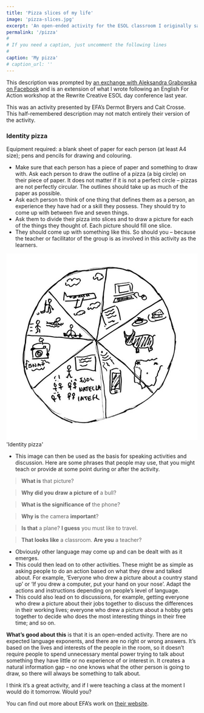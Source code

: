 ```yaml
---
title: 'Pizza slices of my life'
image: 'pizza-slices.jpg'
excerpt: 'An open-ended activity for the ESOL classroom I originally saw demonstrated in a workshop by English For Action.'
permalink: '/pizza'
#
# If you need a caption, just uncomment the following lines
#
caption: 'My pizza'
# caption_url: ''
---
```

This description was prompted by [an exchange with Aleksandra Grabowska on Facebook](https://www.facebook.com/mikejh.elt/photos/a.409039872445558.114668.150267791656102/856031524413055/?type=1&theater) and is an extension of what I wrote following an English For Action workshop at the Rewrite Creative ESOL day conference last year.

This was an activity presented by EFA’s Dermot Bryers and Cait Crosse. This half-remembered description may not match entirely their version of the activity.
<!--more-->

### Identity pizza

Equipment required: a blank sheet of paper for each person (at least A4 size); pens and pencils for drawing and colouring.

- Make sure that each person has a piece of paper and something to draw with. Ask each person to draw the outline of a pizza (a big circle) on their piece of paper. It does not matter if it is not a perfect circle – pizzas are not perfectly circular. The outlines should take up as much of the paper as possible.
- Ask each person to think of one thing that defines them as a person, an experience they have had or a skill they possess. They should try to come up with between five and seven things.
- Ask them to divide their pizza into slices and to draw a picture for each of the things they thought of. Each picture should fill one slice.
- They should come up with something like this. So should you – because the teacher or facilitator of the group is as involved in this activity as the learners.

![Pizza image](https://raw.githubusercontent.com/mikejharrison/mikes-notes/master/images/pizza-slices.jpg) 'Identity pizza'

- This image can then be used as the basis for speaking activities and discussion. Here are some phrases that people may use, that you might teach or provide at some point during or after the activity.

> **What is** that picture?

> **Why did you draw a picture of** a bull?

> **What is the significance of** the phone?

> **Why is** the camera **important**?

> **Is that** a plane? **I guess** you must like to travel.

> **That looks like** a classroom. **Are you** a teacher?

- Obviously other language may come up and can be dealt with as it emerges.
- This could then lead on to other activities. These might be as simple as asking people to do an action based on what they drew and talked about. For example, ‘Everyone who drew a picture about a country stand up’ or ‘If you drew a computer, put your hand on your nose’. Adapt the actions and instructions depending on people’s level of language.
- This could also lead on to discussions, for example, getting everyone who drew a picture about their jobs together to discuss the differences in their working lives; everyone who drew a picture about a hobby gets together to decide who does the most interesting things in their free time; and so on.

**What’s good about this** is that it is an open-ended activity. There are no expected language exponents, and there are no right or wrong answers. It’s based on the lives and interests of the people in the room, so it doesn’t require people to spend unnecessary mental power trying to talk about something they have little or no experience of or interest in. It creates a natural information gap – no one knows what the other person is going to draw, so there will always be something to talk about.

I think it’s a great activity, and if I were teaching a class at the moment I would do it tomorrow. Would you?

You can find out more about EFA’s work on [their website](http://www.efalondon.org).

[pizza]: https://raw.githubusercontent.com/mikejharrison/mikes-notes/gh-pages/images/niemoller-quote.jpg "Identity pizza"
